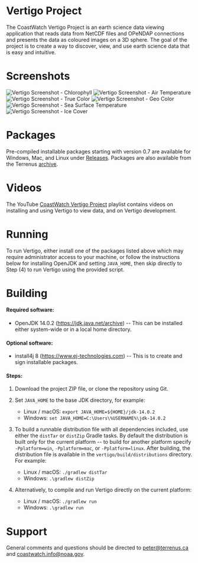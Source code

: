 # Vertigo Project

The CoastWatch Vertigo Project is an earth science data viewing application that reads
data from NetCDF files and OPeNDAP connections and presents the data as coloured 
images on a 3D sphere.  The goal of the project is to create a way to discover, view, 
and use earth science data that is easy and intuitive.

# Screenshots

![Vertigo Screenshot - Chlorophyll](https://terrenus-storage.s3.amazonaws.com/vertigo/0.6/screenshot_01.png)
![Vertigo Screenshot - Air Temperature](https://terrenus-storage.s3.amazonaws.com/vertigo/0.6/screenshot_02.png)
![Vertigo Screenshot - True Color](https://terrenus-storage.s3.amazonaws.com/vertigo/0.6/screenshot_03.png)
![Vertigo Screenshot - Geo Color](https://terrenus-storage.s3.amazonaws.com/vertigo/0.6/screenshot_04.png)
![Vertigo Screenshot - Sea Surface Temperature](https://terrenus-storage.s3.amazonaws.com/vertigo/0.6/screenshot_05.png)
![Vertigo Screenshot - Ice Cover](https://terrenus-storage.s3.amazonaws.com/vertigo/0.6/screenshot_06.png)

# Packages

Pre-compiled installable packages starting with version 0.7 are available for 
Windows, Mac, and Linux under [Releases](https://github.com/phollemans/vertigo/releases). Packages are also 
available from the Terrenus [archive](http://terrenus.ca/download/vertigo).

# Videos 

The YouTube [CoastWatch Vertigo Project](https://www.youtube.com/playlist?list=PL_-bsOLKMYJxlOTJn6E_EUvjBJtSwzYir) playlist contains videos 
on installing and using Vertigo to view data, and on Vertigo development.

# Running

To run Vertigo, either install one of the packages listed above which may require
administrator access to your machine, or follow the instructions below for installing OpenJDK and setting `JAVA_HOME`, then skip directly to Step (4) to run Vertigo using the provided script.  

# Building

#### Required software:

* OpenJDK 14.0.2 (https://jdk.java.net/archive) -- This can be installed either system-wide
or in a local home directory.

#### Optional software:

* install4j 8 (https://www.ej-technologies.com) -- This is to create and sign installable 
packages.

#### Steps:

1) Download the project ZIP file, or clone the repository using Git.

2) Set `JAVA_HOME` to the base JDK directory, for example:
    - Linux / macOS: `export JAVA_HOME=${HOME}/jdk-14.0.2`
    - Windows: `set JAVA_HOME=C:\Users\%USERNAME%\jdk-14.0.2`

3) To build a runnable distribution file with all dependencies included, use either the 
`distTar` or `distZip` Gradle tasks.  By default the distribution is built only for the 
current platform -- to build for another platform specify 
`-Pplatform=win`, `-Pplatform=mac`, or `-Pplatform=linux`.  After building, the 
distribution file is available in the `vertigo/build/distributions` directory.  For 
example:
    - Linux / macOS: `./gradlew distTar`
    - Windows: `.\gradlew distZip`

4) Alternatively, to compile and run Vertigo directly on the current platform:
    - Linux / macOS: `./gradlew run`
    - Windows: `.\gradlew run`

# Support

General comments and questions should be directed to peter@terrenus.ca and 
coastwatch.info@noaa.gov.
